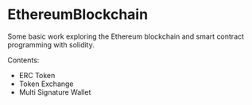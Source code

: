 # EthereumBlockchain

Some basic work exploring the Ethereum blockchain and smart contract programming with solidity.

Contents:
  - ERC Token 
  - Token Exchange
  - Multi Signature Wallet
